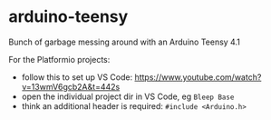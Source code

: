 # arduino-teensy

Bunch of garbage messing around with an Arduino Teensy 4.1

For the Platformio projects:
- follow this to set up VS Code: https://www.youtube.com/watch?v=13wmV6gcb2A&t=442s
- open the individual project dir in VS Code, eg `Bleep Base`
- think an additional header is required: `#include <Arduino.h>`
